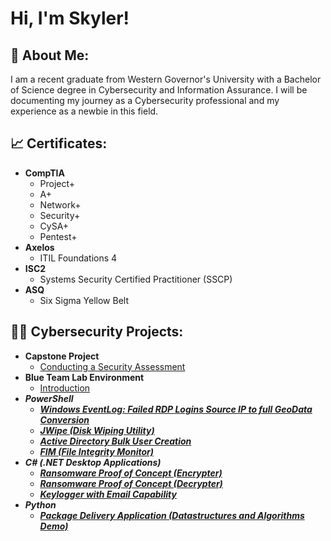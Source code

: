 <h1>Hi, I'm Skyler! <br/>

<h2>📃 About Me:</h2>

<body> I am a recent graduate from Western Governor's University with a Bachelor of Science degree in Cybersecurity and Information Assurance. I will be documenting my journey as a Cybersecurity professional and my experience as a newbie in this field.</body>

<h2>📈 Certificates: </h2>

- <b> CompTIA </b>
  - Project+
  - A+
  - Network+
  - Security+
  - CySA+
  - Pentest+
- <b> Axelos </b>
  - ITIL Foundations 4
- <b> ISC2 </b>
  - Systems Security Certified Practitioner (SSCP)
- <b> ASQ </b>
  - Six Sigma Yellow Belt

<h2>👨‍💻 Cybersecurity Projects:</h2>

- <b>Capstone Project</b>
  - [Conducting a Security Assessment](https://github.com/skysilverio/capstone/)
- <b>Blue Team Lab Environment</b>
  - [Introduction](https://github.com/skysilverio/blueteamlab) <b><i>
- <b>PowerShell</b>
  - [Windows EventLog: Failed RDP Logins Source IP to full GeoData Conversion](https://github.com/joshmadakor1/Sentinel-Lab)
  - [JWipe (Disk Wiping Utility)](https://github.com/joshmadakor1/Jwipe.PowerShell)
  - [Active Directory Bulk User Creation](https://github.com/joshmadakor1/AD_PS)
  - [FIM (File Integrity Monitor)](https://github.com/joshmadakor1/PowerShell-Integrity-FIM)
- <b>C# (.NET Desktop Applications)</b>
  - [Ransomware Proof of Concept (Encrypter)](https://github.com/joshmadakor1/EncrypterPOC)
  - [Ransomware Proof of Concept (Decrypter)](https://github.com/joshmadakor1/DecrypterPOC)
  - [Keylogger with Email Capability](https://github.com/joshmadakor1/Key-Logger-With-Email)
- <b>Python</b>
  - [Package Delivery Application (Datastructures and Algorithms Demo)](https://github.com/joshmadakor1/Package-Delivery-Pathfinding-Algorithm)


[linkedin]: https://linkedin.com/in/joshmadakor

